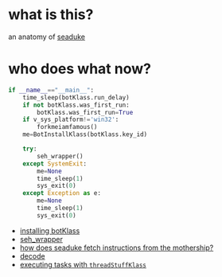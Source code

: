 # what is this?
an anatomy of [seaduke](https://github.com/pan-unit42/iocs/blob/29cfa76babf29d1eb754a1706526b5aa97d4607b/seaduke/decompiled.py#L2211)

# who does what now?
```python
if __name__=="__main__":
    time_sleep(botKlass.run_delay)
    if not botKlass.was_first_run:
        botKlass.was_first_run=True
    if v_sys_platform!='win32':
        forkmeiamfamous()
    me=BotInstallKlass(botKlass.key_id)

    try:
        seh_wrapper()
    except SystemExit:
        me=None
        time_sleep(1)
        sys_exit(0)
    except Exception as e:
        me=None
        time_sleep(1)
        sys_exit(0)
```

* [installing botKlass](https://github.com/mynameisvinn/Seaduke/blob/master/install.md)
* [seh_wrapper](https://github.com/mynameisvinn/Seaduke/blob/master/sehwrapper.md)
* [how does seaduke fetch instructions from the mothership?](https://github.com/mynameisvinn/Seaduke/blob/master/fetch.md)
* [decode](https://github.com/mynameisvinn/Seaduke/blob/master/decode.md)
* [executing tasks with `threadStuffKlass`](https://github.com/mynameisvinn/Seaduke/blob/master/execution.md)